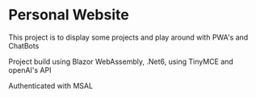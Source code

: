 # Personal Website

This project is to display some projects and play around with PWA's and ChatBots

Project build using Blazor WebAssembly, .Net6, using TinyMCE and openAI's API

Authenticated with MSAL
